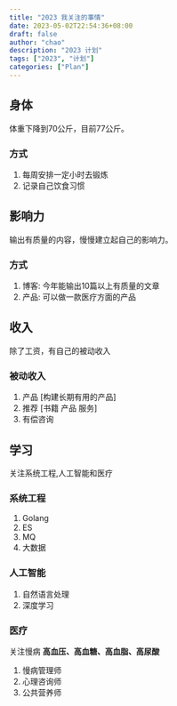 ```yaml
---
title: "2023 我关注的事情"
date: 2023-05-02T22:54:36+08:00
draft: false
author: "chao"
description: "2023 计划"
tags: ["2023", "计划"]
categories: ["Plan"]
---
```


## 身体

体重下降到70公斤，目前77公斤。

### 方式

1. 每周安排一定小时去锻炼
2. 记录自己饮食习惯

## 影响力

输出有质量的内容，慢慢建立起自己的影响力。

### 方式

1. 博客: 今年能输出10篇以上有质量的文章
2. 产品: 可以做一款医疗方面的产品

## 收入

除了工资，有自己的被动收入

### 被动收入

1. 产品 [构建长期有用的产品]
2. 推荐 [书籍 产品 服务]
3. 有偿咨询

## 学习

关注系统工程,人工智能和医疗

### 系统工程

1. Golang
2. ES
3. MQ
4. 大数据

### 人工智能

1. 自然语言处理
2. 深度学习

### 医疗

关注慢病 **高血压、高血糖、高血脂、高尿酸**

1. 慢病管理师
2. 心理咨询师
3. 公共营养师